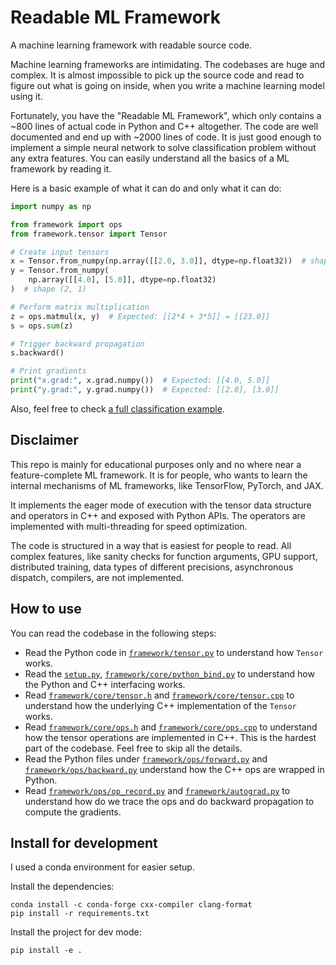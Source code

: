# Readable ML Framework

A machine learning framework with readable source code.

Machine learning frameworks are intimidating. The codebases are huge and
complex. It is almost impossible to pick up the source code and read to figure
out what is going on inside, when you write a machine learning model using it.

Fortunately, you have the "Readable ML Framework", which only contains a
~800 lines of actual code in Python and C++ altogether. The code are well
documented and end up with ~2000 lines of code. It is just good enough to
implement a simple neural network to solve classification problem without any
extra features. You can easily understand all the basics of a ML framework by
reading it.

Here is a basic example of what it can do and only what it can do:

```py
import numpy as np

from framework import ops
from framework.tensor import Tensor

# Create input tensors
x = Tensor.from_numpy(np.array([[2.0, 3.0]], dtype=np.float32))  # shape (1, 2)
y = Tensor.from_numpy(
    np.array([[4.0], [5.0]], dtype=np.float32)
)  # shape (2, 1)

# Perform matrix multiplication
z = ops.matmul(x, y)  # Expected: [[2*4 + 3*5]] = [[23.0]]
s = ops.sum(z)

# Trigger backward propagation
s.backward()

# Print gradients
print("x.grad:", x.grad.numpy())  # Expected: [[4.0, 5.0]]
print("y.grad:", y.grad.numpy())  # Expected: [[2.0], [3.0]]
```

Also, feel free to check [a full classification 
  example](https://github.com/haifeng-jin/readable-ml-framework/blob/main/examples/classification_example_with_readable_ml_framework.ipynb).

## Disclaimer

This repo is mainly for educational purposes only and no where near a
feature-complete ML framework. It is for people, who wants to learn the
internal mechanisms of ML frameworks, like TensorFlow, PyTorch, and JAX.

It implements the eager mode of execution with the tensor data structure and
operators in C++ and exposed with Python APIs. The operators are implemented
with multi-threading for speed optimization.

The code is structured in a way that is easiest for people to read. All complex
features, like sanity checks for function arguments, GPU support, distributed
training, data types of different precisions, asynchronous dispatch, compilers,
are not implemented.

## How to use

You can read the codebase in the following steps:

* Read the Python code in
  [`framework/tensor.py`](https://github.com/haifeng-jin/readable-ml-framework/blob/main/framework/tensor.py)
  to understand how `Tensor` works.
* Read the
  [`setup.py`](https://github.com/haifeng-jin/readable-ml-framework/blob/main/setup.py),
  [`framework/core/python_bind.py`](https://github.com/haifeng-jin/readable-ml-framework/blob/main/framework/core/python_bind.cpp)
  to understand how the Python and C++ interfacing works.
* Read
  [`framework/core/tensor.h`](https://github.com/haifeng-jin/readable-ml-framework/blob/main/framework/core/tensor.h)
  and
  [`framework/core/tensor.cpp`](https://github.com/haifeng-jin/readable-ml-framework/blob/main/framework/core/tensor.cpp)
  to understand how the underlying C++ implementation of the `Tensor` works.
* Read
  [`framework/core/ops.h`](https://github.com/haifeng-jin/readable-ml-framework/blob/main/framework/core/ops.h)
  and
  [`framework/core/ops.cpp`](https://github.com/haifeng-jin/readable-ml-framework/blob/main/framework/core/ops.cpp)
  to understand how the tensor operations are implemented in C++. This is the
  hardest part of the codebase. Feel free to skip all the details.
* Read the Python files under [`framework/ops/forward.py`](https://github.com/haifeng-jin/readable-ml-framework/blob/main/framework/ops/forward.py) and
  [`framework/ops/backward.py`](https://github.com/haifeng-jin/readable-ml-framework/blob/main/framework/ops/backward.py) understand how the C++ ops are wrapped in Python.
* Read
  [`framework/ops/op_record.py`](https://github.com/haifeng-jin/readable-ml-framework/blob/main/framework/ops/op_record.py)
  and
  [`framework/autograd.py`](https://github.com/haifeng-jin/readable-ml-framework/blob/main/framework/autograd.py)
  to understand how do we trace the ops and do backward propagation to compute
  the gradients.

## Install for development

I used a conda environment for easier setup.

Install the dependencies:

```
conda install -c conda-forge cxx-compiler clang-format
pip install -r requirements.txt
```

Install the project for dev mode:
```
pip install -e .
```
